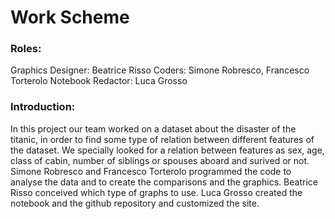 # Work Scheme

### Roles:
Graphics Designer: Beatrice Risso
Coders: Simone Robresco, Francesco Torterolo
Notebook Redactor: Luca Grosso

### Introduction:
In this project our team worked on a dataset about the disaster of the titanic, in order to find some type of relation between different features of the dataset.
We specially looked for a relation between features as sex, age, class of cabin, number of siblings or spouses aboard and surived or not.
Simone Robresco and Francesco Torterolo programmed the code to analyse the data and to create the comparisons and the graphics.
Beatrice Risso conceived which type of graphs to use.
Luca Grosso created the notebook and the github repository and customized the site.
